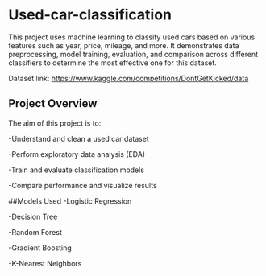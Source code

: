 # Used-car-classification

This project uses machine learning to classify used cars based on various features such as year, price, mileage, and more. It demonstrates data preprocessing, model training, evaluation, and comparison across different classifiers to determine the most effective one for this dataset.

Dataset link: https://www.kaggle.com/competitions/DontGetKicked/data

## Project Overview
The aim of this project is to:

-Understand and clean a used car dataset

-Perform exploratory data analysis (EDA)

-Train and evaluate classification models

-Compare performance and visualize results

##Models Used
-Logistic Regression

-Decision Tree

-Random Forest

-Gradient Boosting

-K-Nearest Neighbors
